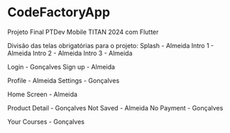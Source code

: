 # CodeFactoryApp
Projeto Final PTDev Mobile TITAN 2024 com Flutter

Divisão das telas obrigatórias para o projeto:
Splash - Almeida
Intro 1 - Almeida
Intro 2 - Almeida
Intro 3 - Almeida

Login - Gonçalves
Sign up - Almeida

Profile - Almeida
Settings - Gonçalves

Home Screen - Almeida

Product Detail - Gonçalves
Not Saved - Almeida
No Payment - Gonçalves

Your Courses - Gonçalves

